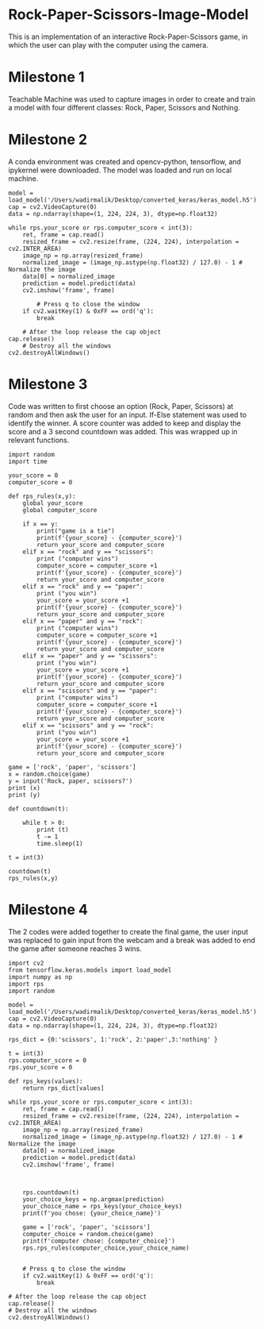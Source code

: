 # Rock-Paper-Scissors-Image-Model
This is an implementation of an interactive Rock-Paper-Scissors game, in which the user can play with the computer using the camera.

# Milestone 1
Teachable Machine was used to capture images in order to create and train a model with four different classes: Rock, Paper, Scissors and Nothing.

# Milestone 2
A conda environment was created and opencv-python, tensorflow, and ipykernel were downloaded. The model was loaded and run on local machine.

    model = load_model('/Users/wadirmalik/Desktop/converted_keras/keras_model.h5')
    cap = cv2.VideoCapture(0)
    data = np.ndarray(shape=(1, 224, 224, 3), dtype=np.float32)

    while rps.your_score or rps.computer_score < int(3): 
        ret, frame = cap.read()
        resized_frame = cv2.resize(frame, (224, 224), interpolation = cv2.INTER_AREA)
        image_np = np.array(resized_frame)
        normalized_image = (image_np.astype(np.float32) / 127.0) - 1 # Normalize the image
        data[0] = normalized_image
        prediction = model.predict(data)
        cv2.imshow('frame', frame)
    
            # Press q to close the window
        if cv2.waitKey(1) & 0xFF == ord('q'):
            break
            
        # After the loop release the cap object
    cap.release()
        # Destroy all the windows
    cv2.destroyAllWindows()


# Milestone 3
Code was written to first choose an option (Rock, Paper, Scissors) at random and then ask the user for an input. If-Else statement was used to identify the winner. A score counter was added to keep and display the score and a 3 second countdown was added. This was wrapped up in relevant functions.

    import random
    import time

    your_score = 0
    computer_score = 0

    def rps_rules(x,y):
        global your_score
        global computer_score

        if x == y:
            print("game is a tie")
            print(f'{your_score} - {computer_score}')
            return your_score and computer_score
        elif x == "rock" and y == "scissors":
            print ("computer wins")
            computer_score = computer_score +1
            print(f'{your_score} - {computer_score}')
            return your_score and computer_score       
        elif x == "rock" and y == "paper":
            print ("you win")
            your_score = your_score +1
            print(f'{your_score} - {computer_score}')
            return your_score and computer_score
        elif x == "paper" and y == "rock":
            print ("computer wins")
            computer_score = computer_score +1
            print(f'{your_score} - {computer_score}')
            return your_score and computer_score
        elif x == "paper" and y == "scissors":
            print ("you win")
            your_score = your_score +1
            print(f'{your_score} - {computer_score}')
            return your_score and computer_score
        elif x == "scissors" and y == "paper":
            print ("computer wins")
            computer_score = computer_score +1
            print(f'{your_score} - {computer_score}')
            return your_score and computer_score
        elif x == "scissors" and y == "rock":
            print ("you win")
            your_score = your_score +1
            print(f'{your_score} - {computer_score}')
            return your_score and computer_score

    game = ['rock', 'paper', 'scissors']
    x = random.choice(game)
    y = input('Rock, paper, scissors?')
    print (x)
    print (y)

    def countdown(t):

        while t > 0:
            print (t)
            t -= 1
            time.sleep(1)

    t = int(3)

    countdown(t)
    rps_rules(x,y)

# Milestone 4
The 2 codes were added together to create the final game, the user input was replaced to gain input from the webcam and a break was added to end the game after someone reaches 3 wins.

    import cv2
    from tensorflow.keras.models import load_model
    import numpy as np
    import rps
    import random

    model = load_model('/Users/wadirmalik/Desktop/converted_keras/keras_model.h5')
    cap = cv2.VideoCapture(0)
    data = np.ndarray(shape=(1, 224, 224, 3), dtype=np.float32)

    rps_dict = {0:'scissors', 1:'rock', 2:'paper',3:'nothing' }

    t = int(3)
    rps.computer_score = 0
    rps.your_score = 0

    def rps_keys(values):
        return rps_dict[values]

    while rps.your_score or rps.computer_score < int(3): 
        ret, frame = cap.read()
        resized_frame = cv2.resize(frame, (224, 224), interpolation = cv2.INTER_AREA)
        image_np = np.array(resized_frame)
        normalized_image = (image_np.astype(np.float32) / 127.0) - 1 # Normalize the image
        data[0] = normalized_image
        prediction = model.predict(data)
        cv2.imshow('frame', frame)



        rps.countdown(t)
        your_choice_keys = np.argmax(prediction)
        your_choice_name = rps_keys(your_choice_keys)
        print(f'you chose: {your_choice_name}')

        game = ['rock', 'paper', 'scissors']
        computer_choice = random.choice(game)
        print(f'computer chose: {computer_choice}')
        rps.rps_rules(computer_choice,your_choice_name)


        # Press q to close the window
        if cv2.waitKey(1) & 0xFF == ord('q'):
            break

    # After the loop release the cap object
    cap.release()
    # Destroy all the windows
    cv2.destroyAllWindows()
